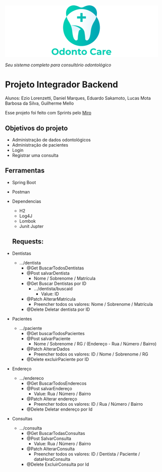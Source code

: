 ![Odontoclinica](https://github.com/ezioweb/Integrador-backend/blob/5d35cc34bf7878987816f46715d7231f3def71da/odonto-grupo1/src/main/resources/image/Header-logo.png) 

*Seu sistema completo para consultório odontológico*
# Projeto Integrador Backend 
Alunos: Ezio Lorenzetti, Daniel Marques, Eduardo Sakamoto, Lucas Mota Barbosa da Silva, Guilherme Mello

Esse projeto foi feito com Sprints pelo [Miro](https://miro.com/welcomeonboard/TEtSUEltOTB3UFBCWUhPMlNpQ0phRzRhVVNsbnF6MFkxZDdSUWE1emtSMjRMNVlqeDNOalNWTWZPQklwNzhPeHwzNDU4NzY0NTMyNDQyMTYwMTI1?share_link_id=762147440153)

## Objetivos do projeto 
- Administração de dados odontológicos
- Administração de pacientes
- Login
- Registrar uma consulta 

## Ferramentas

- Spring Boot 
- Postman 
- Dependencias 
  - H2
  - Log4J
  - Lombok
  - Junit Jupter
  
  ## Requests:
  
- Dentistas 
    - .../dentista
      - @Get BuscarTodosDentistas 
      - @Post salvarDentista
        - Nome / Sobrenome / Matrícula
      - @Get Buscar Dentistas por ID
        - .../dentista/buscaid
          - Value: ID
      - @Patch AlterarMatricula
        - Preencher todos os valores: Nome / Sobrenome / Matrícula
      - @Delete Deletar dentista por ID
          
 - Pacientes
    - .../paciente
      - @Get buscarTodosPacientes
      - @Post salvarPaciente
        - Nome / Sobrenome / RG / (Endereço - Rua / Número / Bairro)
      - @Patch AlterarDados
        - Preencher todos os valores: ID / Nome / Sobrenome / RG
      - @Delete excluirPaciente por ID
        
 - Endereço
    - .../endereco
      - @Get BuscarTodosEnderecos
      - @Post salvarEndereço
        - Value: Rua / Número / Bairro
      - @Patch Alterar endereço 
        - Preencher todos os valores: ID / Rua / Número / Bairro
      - @Delete Deletar endereço por Id
        
 - Consultas
    - .../consulta
      - @Get BuscarTodasConsultas
      - @Post SalvarConsulta
        - Value: Rua / Número / Bairro
      - @Patch AlterarConsulta 
        - Preencher todos os valores: ID / Dentista / Paciente / dataHoraConsulta
      - @Delete ExcluirConsulta por Id
 
 
